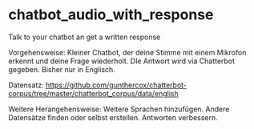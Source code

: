# chatbot_audio_with_response
Talk to your chatbot an get a written response

Vorgehensweise:
Kleiner Chatbot, der deine Stimme mit einem Mikrofon erkennt und deine Frage wiederholt. DIe Antwort wird via Chatterbot gegeben.
Bisher nur in Englisch. 

Datensatz:
https://github.com/gunthercox/chatterbot-corpus/tree/master/chatterbot_corpus/data/english

Weitere Herangehensweise:
Weitere Sprachen hinzufügen. Andere Datensätze finden oder selbst erstellen. Antworten verbessern.
